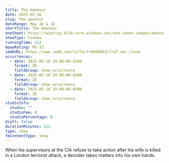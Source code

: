 ```yaml
---
title: The Amateur
date: 2025-05-16
slug: the-amateur
dateRange: May 16 & 18
shortTitle: The Amateur
oneSheet: https://wieting.blob.core.windows.net/one-sheet-images/amateur.png
showType: Cinema
runningTime: 122
mpaaRating: PG-13
imdbURL: https://www.imdb.com/title/tt0899043/?ref_=mv_close
occurrences:
  - date: 2025-05-16 19:00:00-0500
    format: 2D
    fieldGroup: show_occurrence
  - date: 2025-05-18 14:00:00-0500
    format: 2D
    fieldGroup: show_occurrence
  - date: 2025-05-18 19:00:00-0500
    format: 2D
    fieldGroup: show_occurrence
studioInfo:
  studio: ""
  studioFee: 0
  studioPercentage: 0
draft: false
durationMinutes: 122
type: show
fmContentType: show
---
```

When his supervisors at the CIA refuse to take action after his wife is killed in a London terrorist attack, a decoder takes matters into his own hands.